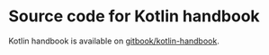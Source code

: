 # Source code for Kotlin handbook

Kotlin handbook is available on [gitbook/kotlin-handbook](https://www.gitbook.com/book/ondrej-kvasnovsky/kotlin-handbook/details).
